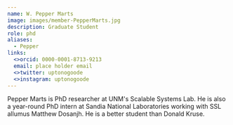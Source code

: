 ```yaml
---
name: W. Pepper Marts 
image: images/member-PepperMarts.jpg
description: Graduate Student 
role: phd
aliases:
  - Pepper
links:
  <>orcid: 0000-0001-8713-9213
  email: place holder email 
  <>twitter: uptonogoode
  <>instagram: uptonogoode
---
```


Pepper Marts is PhD researcher at UNM's Scalable Systems Lab.
He is also a year-round PhD intern at Sandia National Laboratories working with SSL allumus Matthew Dosanjh.
He is a better student than Donald Kruse.
